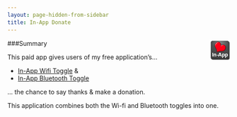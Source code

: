 ```yaml
---
layout: page-hidden-from-sidebar
title: In-App Donate
---
```

<img style="float: right" src="/images/in-app-donate/icon.png" />

###Summary

This paid app gives users of my free application’s...

- [In-App Wifi Toggle](/android/in-app-wifi-toggle/) & 
- [In-App Bluetooth Toggle](/android/in-app-bluetooth-toggle/)

... the chance to say thanks & make a donation.

This application combines both the Wi-fi and Bluetooth toggles into one.
